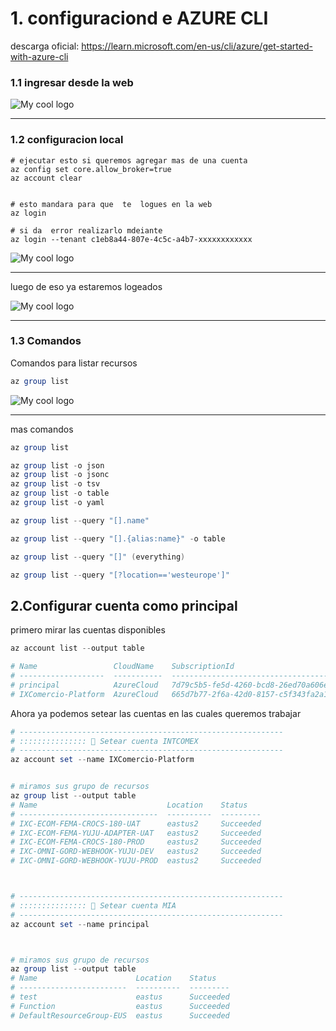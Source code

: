 # 1. configuraciond e AZURE  CLI

descarga oficial: https://learn.microsoft.com/en-us/cli/azure/get-started-with-azure-cli

### 1.1 ingresar desde la web
<img src="https://i.imgur.com/cJqIRni.png" alt="My cool logo"/>

-- --


### 1.2 configuracion local
```shell
# ejecutar esto si queremos agregar mas de una cuenta
az config set core.allow_broker=true
az account clear


# esto mandara para que  te  logues en la web
az login

# si da  error realizarlo mdeiante
az login --tenant c1eb8a44-807e-4c5c-a4b7-xxxxxxxxxxxx

```
<img src="https://i.imgur.com/sW0pTjH.png" alt="My cool logo"/>

-- --

luego de eso ya   estaremos  logeados


<img src="https://i.imgur.com/9iW3r9C.png" alt="My cool logo"/>

-- --

### 1.3 Comandos

Comandos para listar recursos

```powershell
az group list
```
<img src="https://i.imgur.com/bgbwnKg.png" alt="My cool logo"/>

-- --
mas comandos
```powershell
az group list

az group list -o json
az group list -o jsonc
az group list -o tsv 
az group list -o table
az group list -o yaml

az group list --query "[].name"

az group list --query "[].{alias:name}" -o table

az group list --query "[]" (everything)

az group list --query "[?location=='westeurope']"
```



## 2.Configurar  cuenta como principal

primero mirar las cuentas disponibles

```powershell
az account list --output table

# Name                 CloudName    SubscriptionId                        TenantId                              State    IsDefault
# -------------------  -----------  ------------------------------------  ------------------------------------  -------  -----------
# principal            AzureCloud   7d79c5b5-fe5d-4260-bcd8-26ed70a606e7  5f794a2b-fa46-4bb2-956e-7a63393e6721  Enabled  True
# IXComercio-Platform  AzureCloud   665d7b77-2f6a-42d0-8157-c5f343fa2a13  c1eb8a44-807e-4c5c-a4b7-35b1d40f0589  Enabled  False
```

Ahora ya podemos setear las cuentas en las cuales queremos trabajar
```powershell
# -----------------------------------------------------------
# ::::::::::::::: 💊 Setear cuenta INTCOMEX 
# -----------------------------------------------------------
az account set --name IXComercio-Platform


# miramos sus grupo de recursos
az group list --output table
# Name                             Location    Status
# -------------------------------  ----------  ---------
# IXC-ECOM-FEMA-CROCS-180-UAT      eastus2     Succeeded
# IXC-ECOM-FEMA-YUJU-ADAPTER-UAT   eastus2     Succeeded
# IXC-ECOM-FEMA-CROCS-180-PROD     eastus2     Succeeded
# IXC-OMNI-GORD-WEBHOOK-YUJU-DEV   eastus2     Succeeded
# IXC-OMNI-GORD-WEBHOOK-YUJU-PROD  eastus2     Succeeded



# -----------------------------------------------------------
# ::::::::::::::: 💊 Setear cuenta MIA
# -----------------------------------------------------------
az account set --name principal



# miramos sus grupo de recursos
az group list --output table
# Name                      Location    Status
# ------------------------  ----------  ---------
# test                      eastus      Succeeded
# Function                  eastus      Succeeded
# DefaultResourceGroup-EUS  eastus      Succeeded

```
